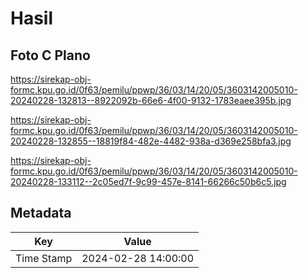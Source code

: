 # Hasil

## Foto C Plano

https://sirekap-obj-formc.kpu.go.id/0f63/pemilu/ppwp/36/03/14/20/05/3603142005010-20240228-132813--8922092b-66e6-4f00-9132-1783eaee395b.jpg

https://sirekap-obj-formc.kpu.go.id/0f63/pemilu/ppwp/36/03/14/20/05/3603142005010-20240228-132855--18819f84-482e-4482-938a-d369e258bfa3.jpg

https://sirekap-obj-formc.kpu.go.id/0f63/pemilu/ppwp/36/03/14/20/05/3603142005010-20240228-133112--2c05ed7f-9c99-457e-8141-66266c50b6c5.jpg


## Metadata

| Key        | Value               |
| ---------- | ------------------- |
| Time Stamp | 2024-02-28 14:00:00 |



